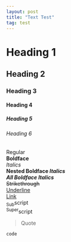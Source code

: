 ```yaml
---
layout: post
title: "Text Test"
tag: test
---
```


# Heading 1

## Heading 2

### Heading 3

#### Heading 4

##### Heading 5

###### Heading 6

Regular<br/>
**Boldface**<br/>
_Italics_<br/>
**Nested Boldface _Italics_**<br/>
**_All Boldface Italics_**<br/>
~~Strikethrough~~<br/>
<ins>Underline</ins><br/>
[Link](https://theuselessweb.com/)<br/>
<sub>Sub</sub>script<br/>
<sup>Super</sup>script<br/>

> Quote

`code`
